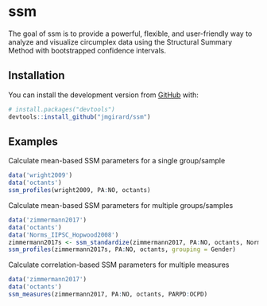 # ssm

The goal of ssm is to provide a powerful, flexible, and user-friendly way to analyze and visualize circumplex data using the Structural Summary Method with bootstrapped confidence intervals. 

## Installation

You can install the development version from [GitHub](https://github.com/) with:

``` r
# install.packages("devtools")
devtools::install_github("jmgirard/ssm")
```
## Examples

Calculate mean-based SSM parameters for a single group/sample

``` r
data('wright2009')
data('octants')
ssm_profiles(wright2009, PA:NO, octants)
```

Calculate mean-based SSM parameters for multiple groups/samples

``` r
data('zimmermann2017')
data('octants')
data('Norms_IIPSC_Hopwood2008')
zimmermann2017s <- ssm_standardize(zimmermann2017, PA:NO, octants, Norms_IIPSC_Hopwood2008)
ssm_profiles(zimmermann2017s, PA:NO, octants, grouping = Gender)
```

Calculate correlation-based SSM parameters for multiple measures

``` r
data('zimmermann2017')
data('octants')
ssm_measures(zimmermann2017, PA:NO, octants, PARPD:OCPD)
```